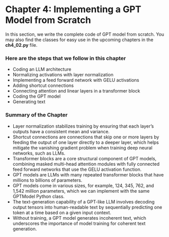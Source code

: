 # Chapter 4: Implementing a GPT Model from Scratch

In this section, we write the complete code of GPT model from scratch. You may also find the classes for easy use in the upcoming chapters in the **ch4_02.py** file.

### Here are the steps that we follow in this chapter

- Coding an LLM architecture
- Normalizing activations with layer normalization
- Implementing a feed forward network with GELU activations
- Adding shortcut connections
- Connecting attention and linear layers in a transformer block
- Coding the GPT model
- Generating text

### Summary of the Chapter
- Layer normalization stabilizes training by ensuring that each layer’s outputs have a consistent mean and variance.
- Shortcut connections are connections that skip one or more layers by feeding the output of one layer directly to a deeper layer, which helps mitigate the vanishing gradient problem when training deep neural networks, such as LLMs.
- Transformer blocks are a core structural component of GPT models, combining masked multi-head attention modules with fully connected feed forward networks that use the GELU activation function.
- GPT models are LLMs with many repeated transformer blocks that have millions to billions of parameters.
- GPT models come in various sizes, for example, 124, 345, 762, and 1,542 million parameters, which we can implement with the same GPTModel Python class.
- The text-generation capability of a GPT-like LLM involves decoding output tensors into human-readable text by sequentially predicting one token at a time based on a given input context.
- Without training, a GPT model generates incoherent text, which underscores the importance of model training for coherent text generation.